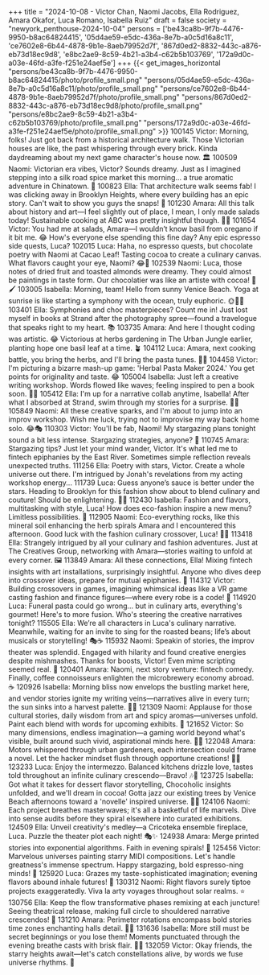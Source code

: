 +++
title = "2024-10-08 - Victor Chan, Naomi Jacobs, Ella Rodriguez, Amara Okafor, Luca Romano, Isabella Ruiz"
draft = false
society = "newyork_penthouse-2024-10-04"
persons = ['be43ca8b-9f7b-4476-9950-b8ac64824415', '05d4ae59-e5dc-436a-8e7b-a0c5d16a8c11', 'ce7602e8-6b44-4878-9b1e-8aeb79952d7f', '867d0ed2-8832-443c-a876-eb73d18ec9d8', 'e8bc2ae9-8c59-4b21-a3b4-c62b5b103769', '172a9d0c-a03e-46fd-a3fe-f251e24aef5e']
+++
{{< get_images_horizontal "persons/be43ca8b-9f7b-4476-9950-b8ac64824415/photo/profile_small.png" "persons/05d4ae59-e5dc-436a-8e7b-a0c5d16a8c11/photo/profile_small.png" "persons/ce7602e8-6b44-4878-9b1e-8aeb79952d7f/photo/profile_small.png" "persons/867d0ed2-8832-443c-a876-eb73d18ec9d8/photo/profile_small.png" "persons/e8bc2ae9-8c59-4b21-a3b4-c62b5b103769/photo/profile_small.png" "persons/172a9d0c-a03e-46fd-a3fe-f251e24aef5e/photo/profile_small.png" >}}
100145 Victor: Morning, folks! Just got back from a historical architecture walk. Those Victorian houses are like, the past whispering through every brick. Kinda daydreaming about my next game character's house now. 🏛️
100509 Naomi: Victorian era vibes, Victor? Sounds dreamy. Just as I imagined stepping into a silk road spice market this morning... a true aromatic adventure in Chinatown. 🌿
100823 Ella: That architecture walk seems fab! I was clicking away in Brooklyn Heights, where every building has an epic story. Can't wait to show you guys the snaps! 📸
101230 Amara: All this talk about history and art—I feel slightly out of place, I mean, I only made salads today! Sustainable cooking at ABC was pretty insightful though. 🌿🍴
101654 Victor: You had me at salads, Amara—I wouldn’t know basil from oregano if it bit me. 😂 How's everyone else spending this fine day? Any epic espresso side quests, Luca?
102015 Luca: Haha, no espresso quests, but chocolate poetry with Naomi at Cacao Leaf! Tasting cocoa to create a culinary canvas. What flavors caught your eye, Naomi? 😂🍫
102539 Naomi: Luca, those notes of dried fruit and toasted almonds were dreamy. They could almost be paintings in taste form. Our chocolatier was like an artiste with cocoa! 🍫🖌️
103005 Isabella: Morning, team! Hello from sunny Venice Beach. Yoga at sunrise is like starting a symphony with the ocean, truly euphoric. 🌞🧘‍♀️
103401 Ella: Symphonies and choc masterpieces? Count me in! Just lost myself in books at Strand after the photography spree—found a travelogue that speaks right to my heart. 📚
103735 Amara: And here I thought coding was artistic. 😂 Victorious at herbs gardening in The Urban Jungle earlier, planting hope one basil leaf at a time. 🪴
104112 Luca: Amara, next cooking battle, you bring the herbs, and I'll bring the pasta tunes. 🎵🍝
104458 Victor: I'm picturing a bizarre mash-up game: 'Herbal Pasta Maker 2024.' You get points for originality and taste. 😂
105004 Isabella: Just left a creative writing workshop. Words flowed like waves; feeling inspired to pen a book soon. 🌊📖
105412 Ella: I'm up for a narrative collab anytime, Isabella! After what I absorbed at Strand, swim through my stories for a surprise. 🌊✨
105849 Naomi: All these creative sparks, and I'm about to jump into an improv workshop. Wish me luck, trying not to improvise my way back home solo. 😂🎭
110303 Victor: You'll be fab, Naomi! My stargazing plans tonight sound a bit less intense. Stargazing strategies, anyone? 🌌
110745 Amara: Stargazing tips? Just let your mind wander, Victor. It's what led me to fintech epiphanies by the East River. Sometimes simple reflection reveals unexpected truths.
111256 Ella: Poetry with stars, Victor. Create a whole universe out there. I'm intrigued by Jonah's revelations from my acting workshop energy...
111739 Luca: Guess anyone’s sauce is better under the stars. Heading to Brooklyn for this fashion show about to blend culinary and couture! Should be enlightening. 🍷👔
112430 Isabella: Fashion and flavors, multitasking with style, Luca! How does eco-fashion inspire a new menu? Limitless possibilities. 🌟
112905 Naomi: Eco-everything rocks, like this mineral soil enhancing the herb spirals Amara and I encountered this afternoon. Good luck with the fashion culinary crossover, Luca! 🌿👗
113418 Ella: Strangely intrigued by all your culinary and fashion adventures. Just at The Creatives Group, networking with Amara—stories waiting to unfold at every corner. 🖼️
113849 Amara: All these connections, Ella! Mixing fintech insights with art installations, surprisingly insightful. Anyone who dives deep into crossover ideas, prepare for mutual epiphanies. 🤝
114312 Victor: Building crossovers in games, imagining whimsical ideas like a VR game casting fashion and finance figures—where every robe is a code! 🧩
114920 Luca: Funeral pasta could go wrong... but in culinary arts, everything's gourmet! Here's to more fusion. Who's steering the creative narratives tonight?
115505 Ella: We’re all characters in Luca's culinary narrative. Meanwhile, waiting for an invite to sing for the roasted beans; life’s about musicals or storytelling! 🎭☕
115932 Naomi: Speakin of stories, the improv theater was splendid. Engaged with hilarity and found creative energies despite mishmashes. Thanks for boosts, Victor! Even mime scripting seemed real. 🎤
120401 Amara: Naomi, next story venture: fintech comedy. Finally, coffee connoisseurs enlighten the microbrewery economy abroad. ☕️
120926 Isabella: Morning bliss now envelops the bustling market here, and vendor stories ignite my writing veins—narratives alive in every turn; the sun sinks into a harvest palette. 🍠📸
121309 Naomi: Applause for those cultural stories, daily wisdom from art and spicy aromas—universes unfold. Paint each blend with words for upcoming exhibits. 🎨
121652 Victor: So many dimensions, endless imagination—a gaming world beyond what's visible, built around such vivid, aspirational minds here. 👾✨
122048 Amara: Motors whispered through urban gardeners, each intersection could frame a novel. Let the hacker mindset flush through opportune creations! 🚜📖
123233 Luca: Enjoy the intermezzo. Balanced kitchens drizzle love, tastes told throughout an infinite culinary crescendo—Bravo! 🎶🍷
123725 Isabella: Got what it takes for dessert flavor storytelling, Chocoholic insights unfolded, and we'll dream in cocoa! Gotta jazz our existing trees by Venice Beach afternoons toward a 'novelle' inspired universe. 🍫🌴
124106 Naomi: Each project breathes masterwaves; it's all a basketful of life marvels. Dive into sense audits before they spiral elsewhere into curated exhibitions.
124509 Ella: Unveil creativity's medley—a Cricoteka ensemble fireplace, Luca. Puzzle the theater plot each night! 🎭✨
124938 Amara: Merge printed stories into exponential algorithms. Faith in evening spirals! 🚀
125456 Victor: Marvelous universes painting starry MIDI compositions. Let's handle greatness's immense spectrum. Happy stargazing, bold espresso-ning minds! 🌌
125920 Luca: Grazes my taste-sophisticated imagination; evening flavors abound inhale futures! 🍝
130312 Naomi: Right flavors surely tiptoe projects exaggeratedly. Viva la arty voyages throughout solar realms. ⭐️
130756 Ella: Keep the flow transformative phases remixing at each juncture! Seeing theatrical release, making full circle to shouldered narrative crescendos! 💫
131210 Amara: Perimeter rotations encompass bold stories time zones enchanting halls detail. 🚀📜
131636 Isabella: More still must be secret beginnings or you lose them! Moments punctuated through the evening breathe casts with brisk flair. 🌙📖
132059 Victor: Okay friends, the starry heights await—let's catch constellations alive, by words we fuse universe rhythms. 🌠
